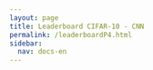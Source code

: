 ```yaml
---
layout: page
title: Leaderboard CIFAR-10 - CNN
permalink: /leaderboardP4.html
sidebar:
  nav: docs-en
---
```


<script>
window.onload = function () {

  var chart1 = new CanvasJS.Chart("P4_Train_Loss", {
    zoomEnabled: true,
    theme:"light2",
  	animationEnabled: true,
  	title:{
  		text: "Train Loss CIFAR-10 CNN"
  	},
  	axisY :{
  		includeZero: false,
  		title: "Loss"
  	},
    axisX: {
  		title: "Epoch"
  	},
  	toolTip: {
  		shared: "true"
  	},
  	legend:{
  		cursor:"pointer",
  		itemclick : toggleDataSeries1
  	},
  	data: [{
  		type: "spline",
  		visible: true,
  		showInLegend: true,
  		name: "SGD",
  		dataPoints: [
        { y: 3.587031183181665  },
{ y: 2.7489548600636993  },
{ y: 2.4347124967819602  },
{ y: 2.1932839118517364  },
{ y: 1.9553306316718075  },
{ y: 1.8029593328634899  },
{ y: 1.6881879144754162  },
{ y: 1.5875108735683636  },
{ y: 1.4656018472634829  },
{ y: 1.3928735752900443  },
{ y: 1.3399346804007506  },
{ y: 1.2890465018076773  },
{ y: 1.2301112722127865  },
{ y: 1.182130299241115  },
{ y: 1.1481681736615987  },
{ y: 1.0973982392213282  },
{ y: 1.0659431315385377  },
{ y: 1.0446060218108006  },
{ y: 0.9938506137102078  },
{ y: 0.9808263814602144  },
{ y: 0.9546074273494576  },
{ y: 0.9175734697244107  },
{ y: 0.9243134764524606  },
{ y: 0.9074320691518294  },
{ y: 0.8839444313293848  },
{ y: 0.8624389605644422  },
{ y: 0.8279786323125545  },
{ y: 0.8226012771710371  },
{ y: 0.815720162865443  },
{ y: 0.8169769663841295  },
{ y: 0.8008911508016097  },
{ y: 0.7949033523217226  },
{ y: 0.7773113324856146  },
{ y: 0.7716728602464383  },
{ y: 0.7700736905519779  },
{ y: 0.737932468759708  },
{ y: 0.7446731130282085  },
{ y: 0.7673881669075062  },
{ y: 0.7764948851787128  },
{ y: 0.7203019061149695  },
{ y: 0.7115274080863366  },
{ y: 0.7336706684950071  },
{ y: 0.7355010644747659  },
{ y: 0.728281137882135  },
{ y: 0.7118707714554591  },
{ y: 0.6998281468947728  },
{ y: 0.7128195755756818  },
{ y: 0.706794680081881  },
{ y: 0.6848967776848719  },
{ y: 0.703163869946431  },
{ y: 0.6937811807944223  },
{ y: 0.688639922401844  },
{ y: 0.6822315117487541  },
{ y: 0.6894672097303929  },
{ y: 0.6855501490525711  },
{ y: 0.6771122257678936  },
{ y: 0.6691268373376283  },
{ y: 0.677288480523305  },
{ y: 0.6999346743791532  },
{ y: 0.6764796618467722  },
{ y: 0.6910279540679394  },
{ y: 0.6638071146530984  },
{ y: 0.6651210000499701  },
{ y: 0.6714570182256209  },
{ y: 0.6693176668423872  },
{ y: 0.6799954812496136  },
{ y: 0.6983006941202359  },
{ y: 0.6755623198472537  },
{ y: 0.6915312742575622  },
{ y: 0.6744931640151219  },
{ y: 0.6522545504264342  },
{ y: 0.6527365217988307  },
{ y: 0.6461949969331423  },
{ y: 0.6423660838833223  },
{ y: 0.6816848665475844  },
{ y: 0.6632242242495219  },
{ y: 0.6540349227113601  },
{ y: 0.6625410483051569  },
{ y: 0.6656405026714006  },
{ y: 0.6339392791191736  },
{ y: 0.6402145892381668  },
{ y: 0.6573470316254175  },
{ y: 0.665849699309239  },
{ y: 0.6422816486312792  },
{ y: 0.6395700227373686  },
{ y: 0.6831553196295713  },
{ y: 0.6451243587029286  },
{ y: 0.6558460631049596  },
{ y: 0.6368055666104341  },
{ y: 0.6478953611010161  },
{ y: 0.6340483961961209  },
{ y: 0.6271508217622073  },
{ y: 0.6400033636352955  },
{ y: 0.628912065961422  },
{ y: 0.6582768601102706  },
{ y: 0.6440490301220845  },
{ y: 0.636684479774573  },
{ y: 0.63595479371456  },
{ y: 0.6483396652417306  },
{ y: 0.6416627912949293  },
{ y: 0.6350766134949831  },

  		]
  	},
  	{
  		type: "spline",
  		showInLegend: true,
  		visible: true,
  		name: "Momentum",
  		dataPoints: [
        { y: 3.587271724297451  },
{ y: 2.8609573070819563  },
{ y: 2.5386229435602825  },
{ y: 2.29720763701659  },
{ y: 2.139329859690789  },
{ y: 1.9847601704108413  },
{ y: 1.8657539806304837  },
{ y: 1.742541734071878  },
{ y: 1.665875284641217  },
{ y: 1.5860598813264795  },
{ y: 1.5217642003144973  },
{ y: 1.4687283263756679  },
{ y: 1.420953987653439  },
{ y: 1.3644283144901959  },
{ y: 1.309637514902995  },
{ y: 1.281620355599966  },
{ y: 1.2225482925390585  },
{ y: 1.1893788595994315  },
{ y: 1.1503599577225172  },
{ y: 1.1049270444191417  },
{ y: 1.0806266350623885  },
{ y: 1.0404352240073376  },
{ y: 1.0289233597425314  },
{ y: 0.9924776393633621  },
{ y: 0.9682215918333101  },
{ y: 0.9468006140910663  },
{ y: 0.9334890902042389  },
{ y: 0.9145768061662333  },
{ y: 0.8929782967536877  },
{ y: 0.872578234397448  },
{ y: 0.8551092319763625  },
{ y: 0.8408200871485931  },
{ y: 0.8339751966488667  },
{ y: 0.8038743499761972  },
{ y: 0.8020983783098368  },
{ y: 0.7836479413203703  },
{ y: 0.7710374631178686  },
{ y: 0.7737873765138479  },
{ y: 0.761858858129917  },
{ y: 0.7376018819136497  },
{ y: 0.7457719736374342  },
{ y: 0.7353491509572052  },
{ y: 0.7174793444382839  },
{ y: 0.7147077724719659  },
{ y: 0.7044758005784109  },
{ y: 0.696343816855015  },
{ y: 0.6921831368635863  },
{ y: 0.6754252448295937  },
{ y: 0.6779275468144662  },
{ y: 0.6784567527664013  },
{ y: 0.6636323592219597  },
{ y: 0.6692705758107014  },
{ y: 0.6553491731484732  },
{ y: 0.6650035027128  },
{ y: 0.6533512791761985  },
{ y: 0.6338484628842427  },
{ y: 0.6470891091686028  },
{ y: 0.6456810961549099  },
{ y: 0.6332849949216233  },
{ y: 0.6355690446419594  },
{ y: 0.6248030247596594  },
{ y: 0.6169382922924482  },
{ y: 0.6254887130780097  },
{ y: 0.6208020756642023  },
{ y: 0.6167824001266405  },
{ y: 0.6061079574319033  },
{ y: 0.6064865763370808  },
{ y: 0.5949961962990271  },
{ y: 0.6004857324254818  },
{ y: 0.5925221047722375  },
{ y: 0.6065718844532968  },
{ y: 0.5949784156221609  },
{ y: 0.6003781933432971  },
{ y: 0.5935673201695467  },
{ y: 0.582039838647231  },
{ y: 0.5827218111508932  },
{ y: 0.5851585946786098  },
{ y: 0.5810055716679647  },
{ y: 0.5884842177614188  },
{ y: 0.5799200248259765  },
{ y: 0.5797877747661028  },
{ y: 0.5815209918297255  },
{ y: 0.565650132795175  },
{ y: 0.5783084285946993  },
{ y: 0.5791375023050185  },
{ y: 0.575147443360243  },
{ y: 0.5752406517664592  },
{ y: 0.58175663990088  },
{ y: 0.5664083505288148  },
{ y: 0.5712156706131422  },
{ y: 0.5757152796173708  },
{ y: 0.5664215763027852  },
{ y: 0.562720195337748  },
{ y: 0.5536423458502842  },
{ y: 0.5597710607907711  },
{ y: 0.5727858843329626  },
{ y: 0.5565048800829129  },
{ y: 0.5653881201759364  },
{ y: 0.5594025614169927  },
{ y: 0.5559407990712386  },
{ y: 0.5539126721330178  },
  		]
  	},
  	{
  		type: "spline",
  		showInLegend: true,
      visible: true,
  		name: "Adam",
  		dataPoints: [
        { y: 3.587218669744638  },
{ y: 1.8021577945122353  },
{ y: 1.5095343906145833  },
{ y: 1.3172224217500441  },
{ y: 1.2064392437537512  },
{ y: 1.114240257174541  },
{ y: 1.0490368384581346  },
{ y: 1.0024261741301954  },
{ y: 0.9756047279406816  },
{ y: 0.9508100662475979  },
{ y: 0.917638922501833  },
{ y: 0.8880280807996408  },
{ y: 0.8655582233117176  },
{ y: 0.8448805502591987  },
{ y: 0.8377722008106037  },
{ y: 0.8055411650584293  },
{ y: 0.7952936574434624  },
{ y: 0.7907212448425782  },
{ y: 0.7817998725634354  },
{ y: 0.7688031361653254  },
{ y: 0.7614627576791323  },
{ y: 0.7487161574455408  },
{ y: 0.7430446633161643  },
{ y: 0.7399536408675024  },
{ y: 0.7259899033185764  },
{ y: 0.7363008681016091  },
{ y: 0.7120403755933811  },
{ y: 0.713756885054784  },
{ y: 0.7024320976856427  },
{ y: 0.6921379770223911  },
{ y: 0.6967655092095717  },
{ y: 0.6836769027587695  },
{ y: 0.6809380984077087  },
{ y: 0.68314421750032  },
{ y: 0.6770961683147992  },
{ y: 0.668472179464805  },
{ y: 0.6591815925179383  },
{ y: 0.6634728448513229  },
{ y: 0.6695279888617687  },
{ y: 0.6571708368567319  },
{ y: 0.6544302406601418  },
{ y: 0.6589790169627239  },
{ y: 0.6560492001282864  },
{ y: 0.6634073358315687  },
{ y: 0.6453938026458789  },
{ y: 0.6491145097674468  },
{ y: 0.6408103379683616  },
{ y: 0.6364403071693885  },
{ y: 0.631137909186192  },
{ y: 0.636652704118154  },
{ y: 0.6380413555946105  },
{ y: 0.6319296089120401  },
{ y: 0.6335914133450924  },
{ y: 0.6302198581588574  },
{ y: 0.6201903409300706  },
{ y: 0.6311752622326215  },
{ y: 0.6273745180322574  },
{ y: 0.6231860033976726  },
{ y: 0.6128897209198046  },
{ y: 0.6298870094693625  },
{ y: 0.6220396953897598  },
{ y: 0.6135724629347141  },
{ y: 0.6210542009044916  },
{ y: 0.6086004311075578  },
{ y: 0.6250182502162763  },
{ y: 0.6157347397162364  },
{ y: 0.6100106861346807  },
{ y: 0.6041825449237457  },
{ y: 0.616502546117856  },
{ y: 0.6054918596377739  },
{ y: 0.6142394676422461  },
{ y: 0.6016362792024246  },
{ y: 0.6057781292459903  },
{ y: 0.5967797158238215  },
{ y: 0.6014665341148009  },
{ y: 0.5906832796258803  },
{ y: 0.5994479802174446  },
{ y: 0.597913067921614  },
{ y: 0.6068149389364781  },
{ y: 0.5908037837499227  },
{ y: 0.5899204007326029  },
{ y: 0.5901418087574152  },
{ y: 0.60158564582085  },
{ y: 0.5841366423628269  },
{ y: 0.5858330233356891  },
{ y: 0.592533865532814  },
{ y: 0.5929618466741  },
{ y: 0.5871418925814139  },
{ y: 0.5853408106626609  },
{ y: 0.5867195357879004  },
{ y: 0.590355918651972  },
{ y: 0.5881748601794243  },
{ y: 0.5859558407694865  },
{ y: 0.5801843112095808  },
{ y: 0.58444214986685  },
{ y: 0.5852895828393788  },
{ y: 0.5799553479139622  },
{ y: 0.5917440774731146  },
{ y: 0.5786706436520968  },
{ y: 0.5768705854813257  },
{ y: 0.5753720622414199  },
  		]
  	},
  	// {
  	// 	type: "rangeArea",
  	// 	showInLegend: false,
  	// 	visible: true,
  	// 	name: "MomentumCI",
    //   markerSize: 0,
  	// 	lineThickness: 0,
    //   toolTipContent: null,
  	// 	dataPoints: [
  	// 		{ y: [3.96, 3.76] },
  	// 		{ y: [3.86, 3.76] },
    //     { y: [3.96, 3.76] },
    //     { y: [3.96, 3.76] },
    //     { y: [3.96, 3.76] },
    //     { y: [3.96, 3.76] },
    //     { y: [3.96, 3.76] },
    //     { y: [3.96, 3.76] },
    //     { y: [3.96, 3.76] },
    //     { y: [3.96, 3.76] }
  	// 	]
  	// },
    ]
  });
  chart1.render();

  function toggleDataSeries1(e) {
  	if (typeof(e.dataSeries.visible) === "undefined" || e.dataSeries.visible ){
  		e.dataSeries.visible = false;
      // if (e.dataSeriesIndex == 1){e.chart.options.data[0].visible=false}; # To hide multiple charts
  	} else {
  		e.dataSeries.visible = true;
  	}
  	chart1.render();
  }

var chart2 = new CanvasJS.Chart("P4_Test_Loss", {
  zoomEnabled: true,
  theme:"light2",
	animationEnabled: true,
	title:{
		text: "Test Loss CIFAR-10 CNN"
	},
	axisY :{
		includeZero: false,
		title: "Loss"
	},
  axisX: {
		title: "Epoch"
	},
	toolTip: {
		shared: "true"
	},
	legend:{
		cursor:"pointer",
		itemclick : toggleDataSeries2
	},
	data: [{
		type: "spline",
		visible: true,
		showInLegend: true,
		name: "SGD",
		dataPoints: [
      { y: 3.5921234626036425  },
{ y: 2.698631875942915  },
{ y: 2.3902837533217207  },
{ y: 2.1639109622209505  },
{ y: 1.961767176175729  },
{ y: 1.813582809613301  },
{ y: 1.699654034467844  },
{ y: 1.5989420070097995  },
{ y: 1.4984295631066347  },
{ y: 1.4069338529537885  },
{ y: 1.3696634187148171  },
{ y: 1.3237775552731292  },
{ y: 1.273465276757876  },
{ y: 1.2421767017780208  },
{ y: 1.1883992140873887  },
{ y: 1.1594398166124638  },
{ y: 1.1278613957839134  },
{ y: 1.0986929447222977  },
{ y: 1.060457292886881  },
{ y: 1.0541316389273374  },
{ y: 1.0320222614667356  },
{ y: 0.9864021956920626  },
{ y: 1.0052159576079787  },
{ y: 0.9917251027547396  },
{ y: 0.9775482961000541  },
{ y: 0.9471965063076754  },
{ y: 0.9223960735094854  },
{ y: 0.9182142863670985  },
{ y: 0.9093546654169377  },
{ y: 0.9310091387767058  },
{ y: 0.9084748270419928  },
{ y: 0.9006447110420618  },
{ y: 0.8936454037825265  },
{ y: 0.8873270949492088  },
{ y: 0.8903055988061123  },
{ y: 0.8615991263817518  },
{ y: 0.8723758274928117  },
{ y: 0.9166766557173853  },
{ y: 0.907817999445475  },
{ y: 0.8565376318418062  },
{ y: 0.8585942262258286  },
{ y: 0.8779956193306507  },
{ y: 0.8799487421145807  },
{ y: 0.8644565072579263  },
{ y: 0.8549008584175356  },
{ y: 0.8406567756182108  },
{ y: 0.8587362433091188  },
{ y: 0.8566186506014605  },
{ y: 0.8398952520046479  },
{ y: 0.8558046661126308  },
{ y: 0.849085770279933  },
{ y: 0.8449618475559431  },
{ y: 0.8469450362981895  },
{ y: 0.8551292080909778  },
{ y: 0.8479269453348257  },
{ y: 0.8415641469069017  },
{ y: 0.8432649923440737  },
{ y: 0.839131547854497  },
{ y: 0.8686384983551809  },
{ y: 0.8379262077502714  },
{ y: 0.8523257007201513  },
{ y: 0.8424534417879886  },
{ y: 0.8366854271827601  },
{ y: 0.8486928081665284  },
{ y: 0.8558494797119728  },
{ y: 0.86926947923807  },
{ y: 0.8837024835439828  },
{ y: 0.8613272294784202  },
{ y: 0.8812682966391245  },
{ y: 0.8526574104260176  },
{ y: 0.8446398507326076  },
{ y: 0.8456693880833113  },
{ y: 0.8390280266602834  },
{ y: 0.8351314783096313  },
{ y: 0.8675448758479878  },
{ y: 0.8548671464889477  },
{ y: 0.87024889871096  },
{ y: 0.868356262644132  },
{ y: 0.8612231173576452  },
{ y: 0.839489094187052  },
{ y: 0.8496520669796528  },
{ y: 0.8737458449143629  },
{ y: 0.8668392784320391  },
{ y: 0.8536508011512266  },
{ y: 0.8471242943635355  },
{ y: 0.9033012734773832  },
{ y: 0.8488833162264946  },
{ y: 0.8524837354054817  },
{ y: 0.8585271050532659  },
{ y: 0.8657640426586836  },
{ y: 0.853059541949859  },
{ y: 0.8357753890447128  },
{ y: 0.8587185470721661  },
{ y: 0.8490746657817793  },
{ y: 0.8674988993467428  },
{ y: 0.8648848221852228  },
{ y: 0.8639343954813785  },
{ y: 0.859614776265927  },
{ y: 0.8697946414733545  },
{ y: 0.8583172197525318  },
{ y: 0.8572075170584215  },
		]
	},
	{
		type: "spline",
		showInLegend: true,
		visible: true,
		name: "Momentum",
		dataPoints: [
      { y: 3.5921234650489615  },
{ y: 2.830294730418768  },
{ y: 2.513847456834255  },
{ y: 2.278479016897006  },
{ y: 2.123879648019106  },
{ y: 2.004199789273433  },
{ y: 1.8734498840111953  },
{ y: 1.7609136109168713  },
{ y: 1.6986042831188595  },
{ y: 1.6123985241620968  },
{ y: 1.557963733184032  },
{ y: 1.5112803472922398  },
{ y: 1.4576881714356251  },
{ y: 1.4029011435997791  },
{ y: 1.3566102490975307  },
{ y: 1.335345536011916  },
{ y: 1.2819306812989406  },
{ y: 1.2492465334825025  },
{ y: 1.2118251682856145  },
{ y: 1.1738753868219178  },
{ y: 1.1537133832772573  },
{ y: 1.1142218624934173  },
{ y: 1.1111822039653094  },
{ y: 1.071467307439217  },
{ y: 1.0466913428062046  },
{ y: 1.0349406510591508  },
{ y: 1.0207168365136172  },
{ y: 1.0037907718083796  },
{ y: 0.9883898225350258  },
{ y: 0.9616080517952259  },
{ y: 0.9531919025457822  },
{ y: 0.9419450208926813  },
{ y: 0.9330908568241657  },
{ y: 0.9100314333652838  },
{ y: 0.9161712783269392  },
{ y: 0.9011134371543543  },
{ y: 0.8883905879197975  },
{ y: 0.8864414810370176  },
{ y: 0.8876139470399954  },
{ y: 0.8591250910208774  },
{ y: 0.874900755056968  },
{ y: 0.8633811225493749  },
{ y: 0.8521216608774967  },
{ y: 0.8487024747026272  },
{ y: 0.8345591960045008  },
{ y: 0.843371619322361  },
{ y: 0.8374010612185184  },
{ y: 0.8218807501670643  },
{ y: 0.8284449309110642  },
{ y: 0.8290436994953035  },
{ y: 0.812804177785531  },
{ y: 0.8260530576491968  },
{ y: 0.8148346672455469  },
{ y: 0.8167131167955889  },
{ y: 0.8174827505380678  },
{ y: 0.7937704609372677  },
{ y: 0.8076245939120268  },
{ y: 0.8133498991911228  },
{ y: 0.7994451136925281  },
{ y: 0.8020699075017219  },
{ y: 0.7918507932852477  },
{ y: 0.7946795100585009  },
{ y: 0.8050838047495255  },
{ y: 0.7960661458663452  },
{ y: 0.8006663890603261  },
{ y: 0.7932281144154378  },
{ y: 0.7861549548231639  },
{ y: 0.783736941180168  },
{ y: 0.7889119220849795  },
{ y: 0.7861812701974161  },
{ y: 0.8006358297207417  },
{ y: 0.7872977625865202  },
{ y: 0.7933704531727693  },
{ y: 0.7855009503089464  },
{ y: 0.7826101570175245  },
{ y: 0.7852183326696738  },
{ y: 0.7822594648370377  },
{ y: 0.7861520161231358  },
{ y: 0.7956373048134339  },
{ y: 0.7881811078924399  },
{ y: 0.7865486290974495  },
{ y: 0.7924521309825091  },
{ y: 0.7717926302017311  },
{ y: 0.783411426956837  },
{ y: 0.7925670728469507  },
{ y: 0.790443392059742  },
{ y: 0.7844821394636081  },
{ y: 0.7934082534068668  },
{ y: 0.7916332415281198  },
{ y: 0.7911200119516788  },
{ y: 0.793885392944018  },
{ y: 0.787571112658733  },
{ y: 0.7816640132512802  },
{ y: 0.7758049254998183  },
{ y: 0.785471328558066  },
{ y: 0.7991539891713704  },
{ y: 0.7815300951783474  },
{ y: 0.7917105356088052  },
{ y: 0.787602586356493  },
{ y: 0.7849239430748499  },
{ y: 0.7896000330646833  },
		]
	},
	{
		type: "spline",
		showInLegend: true,
    visible: true,
		name: "Adam",
		dataPoints: [
      { y: 3.5921234641319666  },
{ y: 1.7826363326647343  },
{ y: 1.4990334642239105  },
{ y: 1.3208711278744232  },
{ y: 1.1980647411866063  },
{ y: 1.1203984291125566  },
{ y: 1.0653174346838241  },
{ y: 1.0302532422236905  },
{ y: 1.002365143253253  },
{ y: 0.9816672765291654  },
{ y: 0.9607889822660347  },
{ y: 0.923458546323654  },
{ y: 0.9029201052127739  },
{ y: 0.8935915222534765  },
{ y: 0.8873258631198834  },
{ y: 0.8584885516991981  },
{ y: 0.8612538433227783  },
{ y: 0.8490874211757611  },
{ y: 0.8391350841675049  },
{ y: 0.8377399945870424  },
{ y: 0.8322147451914275  },
{ y: 0.8233253853443341  },
{ y: 0.8269862144039228  },
{ y: 0.8245785159178268  },
{ y: 0.8120472319997274  },
{ y: 0.8192357914187969  },
{ y: 0.7994094375616465  },
{ y: 0.8037499367426602  },
{ y: 0.790493299945807  },
{ y: 0.7884744358368408  },
{ y: 0.7899869808783898  },
{ y: 0.7790683769262754  },
{ y: 0.7852490946268424  },
{ y: 0.7905841771990824  },
{ y: 0.7840433224271505  },
{ y: 0.7723117573903158  },
{ y: 0.7654191862314175  },
{ y: 0.7755425221262835  },
{ y: 0.786808456442295  },
{ y: 0.7711739772405379  },
{ y: 0.7727593564834351  },
{ y: 0.7815273803778184  },
{ y: 0.7675921255961443  },
{ y: 0.7873454173788046  },
{ y: 0.7664830929193741  },
{ y: 0.7677562552384842  },
{ y: 0.7741043684192193  },
{ y: 0.7658585222867819  },
{ y: 0.7612588765911567  },
{ y: 0.7738210187126427  },
{ y: 0.7656087453166645  },
{ y: 0.7684162889917691  },
{ y: 0.7646140817266245  },
{ y: 0.7647159866797619  },
{ y: 0.7508528853074099  },
{ y: 0.7672733556383695  },
{ y: 0.7627370025102909  },
{ y: 0.7581282164805975  },
{ y: 0.7509103037225893  },
{ y: 0.7649889482901646  },
{ y: 0.7627082778475224  },
{ y: 0.7568680702111659  },
{ y: 0.7641884782757514  },
{ y: 0.7519904341835242  },
{ y: 0.7695759513821357  },
{ y: 0.7687280927713102  },
{ y: 0.756367991406184  },
{ y: 0.7553205458399578  },
{ y: 0.7676382107230333  },
{ y: 0.7580601880183587  },
{ y: 0.7644902637753732  },
{ y: 0.7572038234808507  },
{ y: 0.7590918335394982  },
{ y: 0.7528697652312426  },
{ y: 0.7551325678825378  },
{ y: 0.7497405158403592  },
{ y: 0.7589985264417451  },
{ y: 0.7596973523497582  },
{ y: 0.7729542354360606  },
{ y: 0.75908249211617  },
{ y: 0.7519202264073568  },
{ y: 0.7488432077643199  },
{ y: 0.7605657219504699  },
{ y: 0.741629852927648  },
{ y: 0.7478913468046067  },
{ y: 0.7541116035137421  },
{ y: 0.7486777326235404  },
{ y: 0.7482169546377966  },
{ y: 0.7499335327973733  },
{ y: 0.7600770988143407  },
{ y: 0.7606174995883919  },
{ y: 0.7580382011257685  },
{ y: 0.7526659740851477  },
{ y: 0.7430883636077245  },
{ y: 0.7518623523223094  },
{ y: 0.7571140322929774  },
{ y: 0.7437717322737744  },
{ y: 0.7549111509170288  },
{ y: 0.7524634502255  },
{ y: 0.7440802036187588  },
{ y: 0.74230595800357  },
		]
	},
	// {
	// 	type: "rangeArea",
	// 	showInLegend: false,
	// 	visible: true,
	// 	name: "MomentumCI",
  //   markerSize: 0,
	// 	lineThickness: 0,
  //   toolTipContent: null,
	// 	dataPoints: [
	// 		{ y: [3.96, 3.76] },
	// 		{ y: [3.86, 3.76] },
  //     { y: [3.96, 3.76] },
  //     { y: [3.96, 3.76] },
  //     { y: [3.96, 3.76] },
  //     { y: [3.96, 3.76] },
  //     { y: [3.96, 3.76] },
  //     { y: [3.96, 3.76] },
  //     { y: [3.96, 3.76] },
  //     { y: [3.96, 3.76] }
	// 	]
	// },
  ]
});
chart2.render();

function toggleDataSeries2(e) {
	if (typeof(e.dataSeries.visible) === "undefined" || e.dataSeries.visible ){
		e.dataSeries.visible = false;
    // if (e.dataSeriesIndex == 1){e.chart.options.data[0].visible=false}; # To hide multiple charts
	} else {
		e.dataSeries.visible = true;
	}
	chart2.render();
}

var chart3 = new CanvasJS.Chart("P4_Train_Acc", {
  zoomEnabled: true,
  theme:"light2",
  animationEnabled: true,
  title:{
    text: "Train Accuracy CIFAR-10 CNN"
  },
  axisY :{
    includeZero: false,
    title: "Accuracy"
  },
  axisX: {
    title: "Epoch"
  },
  toolTip: {
    shared: "true"
  },
  legend:{
    cursor:"pointer",
    itemclick : toggleDataSeries3
  },
  data: [{
    type: "spline",
    visible: true,
    showInLegend: true,
    name: "SGD",
    dataPoints: [
      { y: 0.10524839743589745  },
{ y: 0.43092948717948715  },
{ y: 0.5177183493589743  },
{ y: 0.5848657852564103  },
{ y: 0.6407451923076922  },
{ y: 0.6717648237179487  },
{ y: 0.6943709935897435  },
{ y: 0.7071614583333334  },
{ y: 0.734775641025641  },
{ y: 0.7458233173076924  },
{ y: 0.7522235576923076  },
{ y: 0.7552483974358974  },
{ y: 0.766065705128205  },
{ y: 0.7722055288461538  },
{ y: 0.7737379807692307  },
{ y: 0.7870492788461538  },
{ y: 0.7908754006410257  },
{ y: 0.7906750801282051  },
{ y: 0.8022536057692309  },
{ y: 0.7995292467948717  },
{ y: 0.8067608173076923  },
{ y: 0.816866987179487  },
{ y: 0.8101963141025642  },
{ y: 0.8122295673076921  },
{ y: 0.8185797275641026  },
{ y: 0.8228465544871796  },
{ y: 0.8317808493589742  },
{ y: 0.8334134615384615  },
{ y: 0.8340244391025641  },
{ y: 0.8327323717948717  },
{ y: 0.8375100160256409  },
{ y: 0.8356370192307694  },
{ y: 0.8431590544871794  },
{ y: 0.8440604967948719  },
{ y: 0.8422075320512821  },
{ y: 0.8543770032051283  },
{ y: 0.8518329326923076  },
{ y: 0.8430188301282051  },
{ y: 0.8396734775641026  },
{ y: 0.8590444711538462  },
{ y: 0.862469951923077  },
{ y: 0.854256810897436  },
{ y: 0.8538661858974359  },
{ y: 0.8553585737179488  },
{ y: 0.8628205128205128  },
{ y: 0.866446314102564  },
{ y: 0.8616987179487179  },
{ y: 0.8648838141025642  },
{ y: 0.8718850160256411  },
{ y: 0.8661758814102564  },
{ y: 0.8696514423076923  },
{ y: 0.8731770833333332  },
{ y: 0.8733473557692308  },
{ y: 0.8719951923076923  },
{ y: 0.8741887019230768  },
{ y: 0.8767728365384615  },
{ y: 0.8790364583333332  },
{ y: 0.8769330929487179  },
{ y: 0.8707832532051283  },
{ y: 0.8779947916666666  },
{ y: 0.8724058493589743  },
{ y: 0.8835236378205128  },
{ y: 0.8838741987179487  },
{ y: 0.8810697115384617  },
{ y: 0.8814503205128206  },
{ y: 0.8786658653846153  },
{ y: 0.8726862980769232  },
{ y: 0.8807792467948717  },
{ y: 0.876923076923077  },
{ y: 0.8820612980769231  },
{ y: 0.8912359775641026  },
{ y: 0.8896133814102564  },
{ y: 0.8934395032051281  },
{ y: 0.8951522435897437  },
{ y: 0.8796274038461538  },
{ y: 0.8876903044871796  },
{ y: 0.891436298076923  },
{ y: 0.8877403846153846  },
{ y: 0.8857772435897436  },
{ y: 0.8990184294871794  },
{ y: 0.8967848557692308  },
{ y: 0.8916766826923078  },
{ y: 0.8879807692307692  },
{ y: 0.8965244391025641  },
{ y: 0.8981270032051281  },
{ y: 0.882391826923077  },
{ y: 0.896875  },
{ y: 0.8925681089743589  },
{ y: 0.9007011217948717  },
{ y: 0.8960837339743589  },
{ y: 0.9004807692307691  },
{ y: 0.9046073717948719  },
{ y: 0.9006109775641026  },
{ y: 0.9035957532051281  },
{ y: 0.8917367788461539  },
{ y: 0.8981169871794872  },
{ y: 0.9004006410256411  },
{ y: 0.9023337339743589  },
{ y: 0.8983072916666666  },
{ y: 0.899619391025641  },
{ y: 0.9029146634615385  },
    ]
  },
  {
    type: "spline",
    showInLegend: true,
    visible: true,
    name: "Momentum",
    dataPoints: [
      { y: 0.1052383814102564  },
{ y: 0.3999799679487179  },
{ y: 0.5012520032051282  },
{ y: 0.5738681891025641  },
{ y: 0.6135516826923076  },
{ y: 0.6501001602564103  },
{ y: 0.6761318108974359  },
{ y: 0.7062700320512819  },
{ y: 0.7186698717948717  },
{ y: 0.733914262820513  },
{ y: 0.7434495192307693  },
{ y: 0.7494290865384615  },
{ y: 0.7529747596153846  },
{ y: 0.7638621794871796  },
{ y: 0.7742988782051282  },
{ y: 0.7737079326923078  },
{ y: 0.7849459134615385  },
{ y: 0.7900340544871796  },
{ y: 0.7955328525641024  },
{ y: 0.8043870192307694  },
{ y: 0.8056891025641025  },
{ y: 0.8132311698717949  },
{ y: 0.8112179487179487  },
{ y: 0.817998798076923  },
{ y: 0.8220753205128204  },
{ y: 0.8252504006410257  },
{ y: 0.8242588141025641  },
{ y: 0.8282552083333334  },
{ y: 0.8322215544871796  },
{ y: 0.835957532051282  },
{ y: 0.8386518429487179  },
{ y: 0.840594951923077  },
{ y: 0.8406750801282051  },
{ y: 0.8485476762820513  },
{ y: 0.846133814102564  },
{ y: 0.8502203525641026  },
{ y: 0.8511017628205128  },
{ y: 0.8495492788461538  },
{ y: 0.8525440705128207  },
{ y: 0.8599859775641026  },
{ y: 0.8538261217948719  },
{ y: 0.8556590544871796  },
{ y: 0.8622395833333334  },
{ y: 0.8618189102564104  },
{ y: 0.864092548076923  },
{ y: 0.8653545673076923  },
{ y: 0.8663461538461539  },
{ y: 0.8715945512820513  },
{ y: 0.8677784455128205  },
{ y: 0.868319310897436  },
{ y: 0.8731570512820511  },
{ y: 0.8707331730769232  },
{ y: 0.8750300480769232  },
{ y: 0.8713541666666667  },
{ y: 0.8749499198717949  },
{ y: 0.8831430288461538  },
{ y: 0.8759715544871796  },
{ y: 0.8753705929487181  },
{ y: 0.880498798076923  },
{ y: 0.8797475961538463  },
{ y: 0.8842147435897436  },
{ y: 0.886388221153846  },
{ y: 0.8818409455128207  },
{ y: 0.8833533653846155  },
{ y: 0.885486778846154  },
{ y: 0.8891326121794872  },
{ y: 0.8888922275641026  },
{ y: 0.8926382211538464  },
{ y: 0.8915965544871793  },
{ y: 0.8946113782051281  },
{ y: 0.8892227564102564  },
{ y: 0.8927784455128206  },
{ y: 0.8908553685897438  },
{ y: 0.8926382211538462  },
{ y: 0.8976662660256409  },
{ y: 0.8978665865384615  },
{ y: 0.896514423076923  },
{ y: 0.8987880608974359  },
{ y: 0.8944911858974358  },
{ y: 0.8986678685897436  },
{ y: 0.8989683493589744  },
{ y: 0.8991185897435896  },
{ y: 0.9057391826923077  },
{ y: 0.9009715544871794  },
{ y: 0.8993189102564101  },
{ y: 0.9019631410256409  },
{ y: 0.9007912660256411  },
{ y: 0.8995592948717951  },
{ y: 0.9053986378205128  },
{ y: 0.9032451923076925  },
{ y: 0.9012319711538461  },
{ y: 0.9059194711538462  },
{ y: 0.9069511217948719  },
{ y: 0.9107471955128205  },
{ y: 0.9077624198717948  },
{ y: 0.9029246794871796  },
{ y: 0.9095452724358974  },
{ y: 0.9071814903846155  },
{ y: 0.9088141025641028  },
{ y: 0.9101862980769232  },
{ y: 0.9121494391025642  },
    ]
  },
  {
    type: "spline",
    showInLegend: true,
    visible: true,
    name: "Adam",
    dataPoints: [
      { y: 0.10600961538461537  },
{ y: 0.5350761217948719  },
{ y: 0.6119190705128204  },
{ y: 0.6665264423076922  },
{ y: 0.694511217948718  },
{ y: 0.7192207532051282  },
{ y: 0.7372095352564103  },
{ y: 0.74921875  },
{ y: 0.7551782852564102  },
{ y: 0.7592648237179487  },
{ y: 0.7690905448717948  },
{ y: 0.7783453525641025  },
{ y: 0.787089342948718  },
{ y: 0.7902844551282052  },
{ y: 0.7949719551282051  },
{ y: 0.8063401442307694  },
{ y: 0.807782451923077  },
{ y: 0.8083633814102564  },
{ y: 0.8126402243589744  },
{ y: 0.8165064102564102  },
{ y: 0.8181891025641026  },
{ y: 0.8247195512820511  },
{ y: 0.8270432692307692  },
{ y: 0.8277744391025642  },
{ y: 0.832411858974359  },
{ y: 0.826983173076923  },
{ y: 0.8386818910256408  },
{ y: 0.8380008012820512  },
{ y: 0.8408153044871796  },
{ y: 0.8465044070512822  },
{ y: 0.8437399839743589  },
{ y: 0.8485576923076923  },
{ y: 0.8507311698717951  },
{ y: 0.8484575320512819  },
{ y: 0.8521935096153845  },
{ y: 0.8565905448717949  },
{ y: 0.8582632211538461  },
{ y: 0.8562600160256411  },
{ y: 0.8545472756410255  },
{ y: 0.860917467948718  },
{ y: 0.8614182692307691  },
{ y: 0.8588842147435898  },
{ y: 0.8608373397435898  },
{ y: 0.8578425480769232  },
{ y: 0.8647736378205128  },
{ y: 0.8643930288461539  },
{ y: 0.8674379006410258  },
{ y: 0.866806891025641  },
{ y: 0.8710036057692309  },
{ y: 0.8685596955128204  },
{ y: 0.8693409455128205  },
{ y: 0.8710136217948719  },
{ y: 0.8703725961538462  },
{ y: 0.8725060096153847  },
{ y: 0.8766927083333332  },
{ y: 0.8716346153846153  },
{ y: 0.8721354166666666  },
{ y: 0.875  },
{ y: 0.8793669871794872  },
{ y: 0.8724859775641027  },
{ y: 0.8745492788461539  },
{ y: 0.8811899038461538  },
{ y: 0.8760616987179486  },
{ y: 0.8814302884615385  },
{ y: 0.8741486378205128  },
{ y: 0.878876201923077  },
{ y: 0.8804086538461539  },
{ y: 0.8822616185897434  },
{ y: 0.8773938301282052  },
{ y: 0.8822015224358972  },
{ y: 0.8791766826923076  },
{ y: 0.8831931089743591  },
{ y: 0.8832832532051282  },
{ y: 0.8856870993589745  },
{ y: 0.884795673076923  },
{ y: 0.8884715544871794  },
{ y: 0.8850060096153847  },
{ y: 0.8865985576923077  },
{ y: 0.883483573717949  },
{ y: 0.8892027243589744  },
{ y: 0.8899238782051281  },
{ y: 0.8900741185897436  },
{ y: 0.8858273237179487  },
{ y: 0.8912960737179487  },
{ y: 0.8918669871794871  },
{ y: 0.8883713942307694  },
{ y: 0.8887319711538462  },
{ y: 0.8914162660256411  },
{ y: 0.8904747596153847  },
{ y: 0.892217548076923  },
{ y: 0.8901141826923078  },
{ y: 0.8897936698717949  },
{ y: 0.8910957532051282  },
{ y: 0.8935596955128202  },
{ y: 0.8923978365384617  },
{ y: 0.8923277243589745  },
{ y: 0.8943209134615386  },
{ y: 0.8903946314102564  },
{ y: 0.8943609775641026  },
{ y: 0.8965444711538462  },
{ y: 0.896504407051282  },
    ]
  },
  // {
  // 	type: "rangeArea",
  // 	showInLegend: false,
  // 	visible: true,
  // 	name: "MomentumCI",
  //   markerSize: 0,
  // 	lineThickness: 0,
  //   toolTipContent: null,
  // 	dataPoints: [
  // 		{ y: [3.96, 3.76] },
  // 		{ y: [3.86, 3.76] },
  //     { y: [3.96, 3.76] },
  //     { y: [3.96, 3.76] },
  //     { y: [3.96, 3.76] },
  //     { y: [3.96, 3.76] },
  //     { y: [3.96, 3.76] },
  //     { y: [3.96, 3.76] },
  //     { y: [3.96, 3.76] },
  //     { y: [3.96, 3.76] }
  // 	]
  // },
  ]
});
chart3.render();

function toggleDataSeries3(e) {
  if (typeof(e.dataSeries.visible) === "undefined" || e.dataSeries.visible ){
    e.dataSeries.visible = false;
    // if (e.dataSeriesIndex == 1){e.chart.options.data[0].visible=false}; # To hide multiple charts
  } else {
    e.dataSeries.visible = true;
  }
  chart3.render();
}

var chart4 = new CanvasJS.Chart("P4_Test_Acc", {
zoomEnabled: true,
theme:"light2",
animationEnabled: true,
title:{
  text: "Test Accuracy CIFAR-10 CNN"
},
axisY :{
  includeZero: false,
  title: "Accuracy"
},
axisX: {
  title: "Epoch"
},
toolTip: {
  shared: "true"
},
legend:{
  cursor:"pointer",
  itemclick : toggleDataSeries4
},
data: [{
  type: "spline",
  visible: true,
  showInLegend: true,
  name: "SGD",
  dataPoints: [
    { y: 0.10516826923076925  },
{ y: 0.44919871794871796  },
{ y: 0.5365985576923077  },
{ y: 0.5938000801282051  },
{ y: 0.6453725961538461  },
{ y: 0.6700520833333333  },
{ y: 0.6936798878205128  },
{ y: 0.7090945512820512  },
{ y: 0.726983173076923  },
{ y: 0.7423377403846153  },
{ y: 0.7436298076923078  },
{ y: 0.746514423076923  },
{ y: 0.7526542467948718  },
{ y: 0.7564903846153845  },
{ y: 0.7646834935897435  },
{ y: 0.7674479166666668  },
{ y: 0.7729266826923077  },
{ y: 0.7744791666666667  },
{ y: 0.7846854967948718  },
{ y: 0.7802283653846154  },
{ y: 0.7851061698717949  },
{ y: 0.7949619391025641  },
{ y: 0.7869190705128205  },
{ y: 0.7903445512820513  },
{ y: 0.7910657051282052  },
{ y: 0.7995292467948718  },
{ y: 0.803946314102564  },
{ y: 0.8058794070512821  },
{ y: 0.8059695512820515  },
{ y: 0.7995492788461539  },
{ y: 0.804326923076923  },
{ y: 0.8055588942307692  },
{ y: 0.8073016826923078  },
{ y: 0.8088842147435897  },
{ y: 0.8078024839743589  },
{ y: 0.8167568108974358  },
{ y: 0.8135116185897436  },
{ y: 0.8023337339743591  },
{ y: 0.8040965544871794  },
{ y: 0.8186097756410255  },
{ y: 0.8180889423076924  },
{ y: 0.8131310096153846  },
{ y: 0.8107672275641026  },
{ y: 0.8155649038461539  },
{ y: 0.8207331730769232  },
{ y: 0.8233673878205128  },
{ y: 0.8190304487179487  },
{ y: 0.8205729166666667  },
{ y: 0.8253205128205128  },
{ y: 0.8219551282051281  },
{ y: 0.8233473557692307  },
{ y: 0.8240484775641026  },
{ y: 0.8250200320512822  },
{ y: 0.8219551282051281  },
{ y: 0.8248597756410257  },
{ y: 0.8280248397435898  },
{ y: 0.8281650641025641  },
{ y: 0.828515625  },
{ y: 0.822235576923077  },
{ y: 0.829296875  },
{ y: 0.8256510416666666  },
{ y: 0.829336939102564  },
{ y: 0.8307391826923076  },
{ y: 0.8262520032051283  },
{ y: 0.8262620192307691  },
{ y: 0.8238681891025642  },
{ y: 0.8221254006410256  },
{ y: 0.8258914262820513  },
{ y: 0.8224158653846153  },
{ y: 0.8290665064102564  },
{ y: 0.8314803685897436  },
{ y: 0.8332532051282051  },
{ y: 0.8336137820512821  },
{ y: 0.8354266826923077  },
{ y: 0.8263221153846153  },
{ y: 0.830148237179487  },
{ y: 0.8276442307692307  },
{ y: 0.8270833333333334  },
{ y: 0.8292868589743589  },
{ y: 0.8354967948717951  },
{ y: 0.8349559294871796  },
{ y: 0.8271834935897434  },
{ y: 0.8282451923076923  },
{ y: 0.8324719551282053  },
{ y: 0.8340244391025641  },
{ y: 0.8201322115384615  },
{ y: 0.8336638621794872  },
{ y: 0.8319711538461538  },
{ y: 0.8346554487179487  },
{ y: 0.8318008814102564  },
{ y: 0.8352463942307693  },
{ y: 0.8401041666666668  },
{ y: 0.8333333333333334  },
{ y: 0.8369991987179487  },
{ y: 0.8321113782051281  },
{ y: 0.8340645032051281  },
{ y: 0.8333934294871795  },
{ y: 0.8338040865384617  },
{ y: 0.8307391826923078  },
{ y: 0.8369491185897434  },
{ y: 0.8370592948717949  },
  ]
},
{
  type: "spline",
  showInLegend: true,
  visible: true,
  name: "Momentum",
  dataPoints: [
    { y: 0.10516826923076923  },
{ y: 0.4132111378205129  },
{ y: 0.5111578525641026  },
{ y: 0.5852564102564102  },
{ y: 0.6223457532051282  },
{ y: 0.6495492788461539  },
{ y: 0.6792768429487179  },
{ y: 0.7049078525641026  },
{ y: 0.7112880608974359  },
{ y: 0.7292367788461538  },
{ y: 0.7359775641025641  },
{ y: 0.7393729967948717  },
{ y: 0.7464242788461537  },
{ y: 0.7559094551282052  },
{ y: 0.7623497596153846  },
{ y: 0.7604066506410256  },
{ y: 0.7712139423076925  },
{ y: 0.774649439102564  },
{ y: 0.7802283653846154  },
{ y: 0.7862079326923077  },
{ y: 0.786298076923077  },
{ y: 0.7938802083333334  },
{ y: 0.7884114583333334  },
{ y: 0.7962940705128205  },
{ y: 0.7994991987179488  },
{ y: 0.8000200320512821  },
{ y: 0.8008313301282051  },
{ y: 0.8018129006410255  },
{ y: 0.8057592147435898  },
{ y: 0.8106570512820512  },
{ y: 0.8100861378205128  },
{ y: 0.8108173076923076  },
{ y: 0.8127604166666667  },
{ y: 0.8177483974358977  },
{ y: 0.814473157051282  },
{ y: 0.8159254807692307  },
{ y: 0.8180588942307694  },
{ y: 0.8181490384615385  },
{ y: 0.8161157852564103  },
{ y: 0.8227363782051282  },
{ y: 0.8182391826923077  },
{ y: 0.8181390224358973  },
{ y: 0.8227063301282053  },
{ y: 0.8227363782051282  },
{ y: 0.8263221153846155  },
{ y: 0.8229066506410255  },
{ y: 0.8247295673076922  },
{ y: 0.8288962339743591  },
{ y: 0.8257512019230768  },
{ y: 0.825  },
{ y: 0.8296975160256409  },
{ y: 0.8257612179487179  },
{ y: 0.8275140224358974  },
{ y: 0.8275941506410256  },
{ y: 0.8276041666666666  },
{ y: 0.8355869391025642  },
{ y: 0.8289563301282051  },
{ y: 0.8293970352564102  },
{ y: 0.8322015224358976  },
{ y: 0.8324819711538461  },
{ y: 0.8341846955128205  },
{ y: 0.8347455929487181  },
{ y: 0.8309094551282051  },
{ y: 0.8343349358974359  },
{ y: 0.8308693910256411  },
{ y: 0.8354967948717948  },
{ y: 0.8364683493589743  },
{ y: 0.8379707532051281  },
{ y: 0.8362680288461538  },
{ y: 0.8379306891025642  },
{ y: 0.8332632211538462  },
{ y: 0.8376302083333333  },
{ y: 0.8352564102564102  },
{ y: 0.8384014423076923  },
{ y: 0.8381209935897436  },
{ y: 0.837510016025641  },
{ y: 0.838321314102564  },
{ y: 0.8383012820512821  },
{ y: 0.8358473557692309  },
{ y: 0.8391326121794871  },
{ y: 0.8377203525641026  },
{ y: 0.8382512019230768  },
{ y: 0.842938701923077  },
{ y: 0.839783653846154  },
{ y: 0.8385016025641026  },
{ y: 0.8402844551282052  },
{ y: 0.8407051282051281  },
{ y: 0.8404447115384615  },
{ y: 0.8398036858974359  },
{ y: 0.840224358974359  },
{ y: 0.8398237179487179  },
{ y: 0.8408553685897436  },
{ y: 0.8438301282051281  },
{ y: 0.845723157051282  },
{ y: 0.8446614583333334  },
{ y: 0.8395532852564103  },
{ y: 0.8440705128205128  },
{ y: 0.8424879807692307  },
{ y: 0.8446614583333332  },
{ y: 0.8442908653846153  },
{ y: 0.8441005608974358  },
  ]
},
{
  type: "spline",
  showInLegend: true,
  visible: true,
  name: "Adam",
  dataPoints: [
    { y: 0.10516826923076925  },
{ y: 0.5423177083333333  },
{ y: 0.6180188301282051  },
{ y: 0.6682692307692306  },
{ y: 0.7012720352564104  },
{ y: 0.7197015224358975  },
{ y: 0.7341546474358973  },
{ y: 0.7403745993589743  },
{ y: 0.748076923076923  },
{ y: 0.7519130608974358  },
{ y: 0.7596354166666668  },
{ y: 0.7702724358974359  },
{ y: 0.7756009615384615  },
{ y: 0.7792568108974358  },
{ y: 0.7816105769230769  },
{ y: 0.7900040064102565  },
{ y: 0.7891426282051281  },
{ y: 0.7917568108974359  },
{ y: 0.7956430288461539  },
{ y: 0.7966947115384616  },
{ y: 0.7982171474358976  },
{ y: 0.8029246794871796  },
{ y: 0.8020833333333334  },
{ y: 0.8031049679487179  },
{ y: 0.8073717948717949  },
{ y: 0.807391826923077  },
{ y: 0.8130709134615384  },
{ y: 0.8106270032051283  },
{ y: 0.8157552083333333  },
{ y: 0.8167568108974359  },
{ y: 0.8160957532051283  },
{ y: 0.8213341346153846  },
{ y: 0.817938701923077  },
{ y: 0.8165965544871796  },
{ y: 0.8196814903846155  },
{ y: 0.8246995192307691  },
{ y: 0.8262920673076923  },
{ y: 0.8243990384615385  },
{ y: 0.8217648237179487  },
{ y: 0.8253806089743589  },
{ y: 0.8258713942307692  },
{ y: 0.8231770833333332  },
{ y: 0.8284855769230768  },
{ y: 0.8221955128205127  },
{ y: 0.8282852564102564  },
{ y: 0.8280348557692306  },
{ y: 0.8255809294871795  },
{ y: 0.8306390224358975  },
{ y: 0.8323717948717949  },
{ y: 0.828555689102564  },
{ y: 0.8303886217948719  },
{ y: 0.8305588942307691  },
{ y: 0.8328325320512822  },
{ y: 0.831310096153846  },
{ y: 0.8361478365384615  },
{ y: 0.8313501602564102  },
{ y: 0.8331730769230768  },
{ y: 0.8352063301282051  },
{ y: 0.8368289262820513  },
{ y: 0.8343149038461538  },
{ y: 0.8357271634615383  },
{ y: 0.8358573717948719  },
{ y: 0.8349459134615385  },
{ y: 0.8379306891025642  },
{ y: 0.832451923076923  },
{ y: 0.8326722756410257  },
{ y: 0.8378305288461538  },
{ y: 0.8376502403846153  },
{ y: 0.8336638621794872  },
{ y: 0.8377504006410257  },
{ y: 0.8354867788461539  },
{ y: 0.8382211538461537  },
{ y: 0.834765625  },
{ y: 0.8391526442307693  },
{ y: 0.8403946314102564  },
{ y: 0.842157451923077  },
{ y: 0.8383613782051281  },
{ y: 0.8374399038461539  },
{ y: 0.8330829326923077  },
{ y: 0.8388020833333334  },
{ y: 0.8403145032051281  },
{ y: 0.8416266025641026  },
{ y: 0.8375  },
{ y: 0.8437099358974359  },
{ y: 0.8420472756410255  },
{ y: 0.8418770032051283  },
{ y: 0.8430789262820513  },
{ y: 0.8422876602564102  },
{ y: 0.8421975160256411  },
{ y: 0.8401141826923076  },
{ y: 0.8392027243589743  },
{ y: 0.8414262820512821  },
{ y: 0.842217548076923  },
{ y: 0.844881810897436  },
{ y: 0.8431690705128204  },
{ y: 0.8420472756410255  },
{ y: 0.8444310897435898  },
{ y: 0.8415665064102565  },
{ y: 0.8432091346153847  },
{ y: 0.8467548076923077  },
{ y: 0.8475460737179488  },
  ]
},
// {
// 	type: "rangeArea",
// 	showInLegend: false,
// 	visible: true,
// 	name: "MomentumCI",
//   markerSize: 0,
// 	lineThickness: 0,
//   toolTipContent: null,
// 	dataPoints: [
// 		{ y: [3.96, 3.76] },
// 		{ y: [3.86, 3.76] },
//     { y: [3.96, 3.76] },
//     { y: [3.96, 3.76] },
//     { y: [3.96, 3.76] },
//     { y: [3.96, 3.76] },
//     { y: [3.96, 3.76] },
//     { y: [3.96, 3.76] },
//     { y: [3.96, 3.76] },
//     { y: [3.96, 3.76] }
// 	]
// },
]
});
chart4.render();

function toggleDataSeries4(e) {
if (typeof(e.dataSeries.visible) === "undefined" || e.dataSeries.visible ){
  e.dataSeries.visible = false;
  // if (e.dataSeriesIndex == 1){e.chart.options.data[0].visible=false}; # To hide multiple charts
} else {
  e.dataSeries.visible = true;
}
chart4.render();
}
}
</script>

<div id="P4_Train_Loss" style="width: 45%; height: 300px;display: inline-block;"></div>
<div id="P4_Test_Loss" style="width: 45%; height: 300px;display: inline-block;"></div>
<br>
<div id="P4_Train_Acc" style="width: 45%; height: 300px;display: inline-block;"></div>
<div id="P4_Test_Acc" style="width: 45%; height: 300px;display: inline-block;"></div>
<script type="text/javascript" src="https://canvasjs.com/assets/script/canvasjs.min.js"></script>
